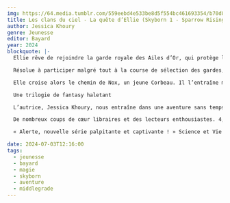```yaml
---
img: https://64.media.tumblr.com/559eebd4e533be8d5f554bc461693354/b70d8e0563c0e4ce-44/s640x960/cb6c16e80c641b8f96fe42707fc4ea6911bdd052.jpg
title: Les clans du ciel - La quête d’Ellie (Skyborn 1 - Sparrow Rising)
author: Jessica Khoury
genre: Jeunesse
editor: Bayard
year: 2024
blockquote: |-
  Ellie rêve de rejoindre la garde royale des Ailes d’Or, qui protège la population des attaques de gargouilles, les monstres tapis derrière les nuages. Mais c’est une mission réservée aux castes supérieures de Faucons ou d’Éperviers, et Ellie est née Moineau

  Résolue à participer malgré tout à la course de sélection des gardes, Ellie s’échappe de son orphelinat

  Elle croise alors le chemin de Nox, un jeune Corbeau. Il l’entraîne malgré elle dans une aventure périlleuse, qui va bouleverser le destin d’Ellie et sa vision du monde

  Une trilogie de fantasy haletant

  L’autrice, Jessica Khoury, nous entraîne dans une aventure sans temps morts, portée par des personnages attachants en quête de vérité, dans un univers aussi original qu’accessible pour des lecteurs à partir de 10 ans

  De nombreux coups de cœur libraires et des lecteurs enthousiastes. 4,5/5 sur Babelio

  « Alerte, nouvelle série palpitante et captivante ! » Science et Vie Découvertes

date: 2024-07-03T12:16:00
tags:
  - jeunesse
  - bayard
  - magie
  - skyborn
  - aventure
  - middlegrade
---
```

